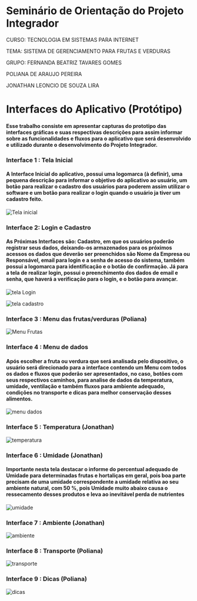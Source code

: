 # Seminário de Orientação do Projeto Integrador
CURSO: TECNOLOGIA EM SISTEMAS PARA INTERNET

TEMA: SISTEMA DE GERENCIAMENTO PARA FRUTAS E VERDURAS

GRUPO: 
 FERNANDA BEATRIZ TAVARES GOMES

 POLIANA DE ARAUJO PEREIRA

 JONATHAN LEONCIO DE SOUZA LIRA
 
# Interfaces do Aplicativo (Protótipo)
#### Esse trabalho consiste em apresentar capturas do prototipo das interfaces gráficas e suas respectivas descrições para assim informar sobre as funcionalidades e fluxos para o aplicativo que será desenvolvido e utilizado durante o desenvolvimento do Projeto Integrador.

### Interface 1 : Tela Inicial 
#### A Interface Inicial do aplicativo, possui uma logomarca (à definir), uma pequena descrição para informar o objetivo do aplicativo ao usuário, um botão para realizar o cadastro dos usuários para poderem assim utilizar o software e um botão para realizar o login quando o usuário ja tiver um cadastro feito.

![Tela inicial](telaInicial.jpg)

### Interface 2: Login e Cadastro 
#### As Próximas Interfaces são: Cadastro, em que os usuários poderão registrar seus dados, deixando-os armazenados para os próximos acessos os dados que deverão ser preenchidos são Nome da Empresa ou Responsável, email para login e a senha de acesso do sistema, também possui a logomarca para identificação e o botão de confirmação. Já para a tela de realizar login, possui o preenchimento dos dados de email e senha, que haverá a verificação para o login, e o botão para avançar.
![tela Login](login.jpg)

![tela cadastro](cadastro.jpg)

### Interface 3 : Menu das frutas/verduras (Poliana)

![Menu Frutas](menu.jpg)

### Interface 4 : Menu de dados 
#### Após escolher a fruta ou verdura que será analisada pelo dispositivo, o usuário será direcionado para a interface contendo um Menu com todos os dados e fluxos que poderão ser apresentados, no caso, botões com seus respectivos caminhos, para analise de dados da temperatura, umidade, ventilação e também fluxos para ambiente adequado, condições no transporte e dicas para melhor conservação desses alimentos.

![menu dados](dados.jpg)

### Interface 5 : Temperatura (Jonathan)

![temperatura](temperatura.jpg)

### Interface 6 : Umidade (Jonathan)
#### Importante nesta tela destacar o informe do percentual adequado de Umidade para determinadas frutas e hortaliças em geral, pois boa parte precisam de uma umidade correspondente a umidade relativa ao seu ambiente natural, com 50 %, pois Umidade muito abaixo causa o ressecamento desses produtos e leva ao inevitável perda de nutrientes
![umidade](umidade.jpg)

### Interface 7 : Ambiente (Jonathan)

![ambiente](ambient.jpg)

### Interface 8 : Transporte (Poliana)

![transporte](transporte.jpg)

### Interface 9 : Dicas (Poliana)

![dicas](dicas.jpg)







